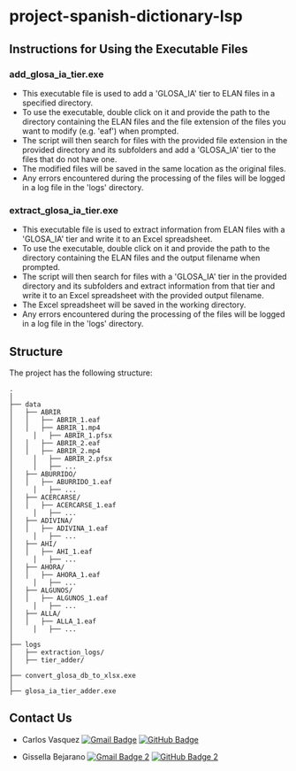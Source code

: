 # project-spanish-dictionary-lsp

## Instructions for Using the Executable Files

### add_glosa_ia_tier.exe

- This executable file is used to add a 'GLOSA_IA' tier to ELAN files in a specified directory.
- To use the executable, double click on it and provide the path to the directory containing the ELAN files and the file extension of the files you want to modify (e.g. 'eaf') when prompted.
- The script will then search for files with the provided file extension in the provided directory and its subfolders and add a 'GLOSA_IA' tier to the files that do not have one.
- The modified files will be saved in the same location as the original files.
- Any errors encountered during the processing of the files will be logged in a log file in the 'logs' directory.

### extract_glosa_ia_tier.exe

- This executable file is used to extract information from ELAN files with a 'GLOSA_IA' tier and write it to an Excel spreadsheet.
- To use the executable, double click on it and provide the path to the directory containing the ELAN files and the output filename when prompted.
- The script will then search for files with a 'GLOSA_IA' tier in the provided directory and its subfolders and extract information from that tier and write it to an Excel spreadsheet with the provided output filename.
- The Excel spreadsheet will be saved in the working directory.
- Any errors encountered during the processing of the files will be logged in a log file in the 'logs' directory.


## Structure

The project has the following structure:
      
    .
    │
    ├── data
    │   ├── ABRIR
    │   │   ├── ABRIR_1.eaf
    │   │   ├── ABRIR_1.mp4
    │	  │   ├── ABRIR_1.pfsx
    │   │   ├── ABRIR_2.eaf
    │   │   ├── ABRIR_2.mp4
    │	  │   ├── ABRIR_2.pfsx
    │	  │   ├── ...
    │   ├── ABURRIDO/
    │   │   ├── ABURRIDO_1.eaf
    │	  │   ├── ...
    │   ├── ACERCARSE/
    │   │   ├── ACERCARSE_1.eaf
    │	  │   ├── ...
    │   ├── ADIVINA/
    │   │   ├── ADIVINA_1.eaf
    │	  │   ├── ...
    │   ├── AHI/
    │   │   ├── AHI_1.eaf
    │	  │   ├── ...
    │   ├── AHORA/
    │   │   ├── AHORA_1.eaf
    │	  │   ├── ...
    │   ├── ALGUNOS/
    │   │   ├── ALGUNOS_1.eaf
    │	  │   ├── ...
    │   ├── ALLA/
    │   │   ├── ALLA_1.eaf
    │	  │   ├── ...
    │
    ├── logs
    │   ├── extraction_logs/
    │   ├── tier_adder/
    │
    ├── convert_glosa_db_to_xlsx.exe
    │
    ├── glosa_ia_tier_adder.exe

                


## Contact Us

- Carlos Vasquez
[![Gmail Badge](https://img.shields.io/badge/Gmail-100000?style=for-the-badge&logo=gmail&logoColor=white)](mailto:jose.zapana@pucp.edu.pe)
[![GitHub Badge](https://img.shields.io/badge/GitHub-100000?style=for-the-badge&logo=github&logoColor=white)](https://github.com/jazg97)

- Gissella Bejarano
[![Gmail Badge 2](https://img.shields.io/badge/Gmail-100000?style=for-the-badge&logo=gmail&logoColor=white)](mailto:e.schmitt@dkfz-heidelberg.de)
[![GitHub Badge 2](https://img.shields.io/badge/GitHub-100000?style=for-the-badge&logo=github&logoColor=white)](https://github.com/ECSchmitt)

